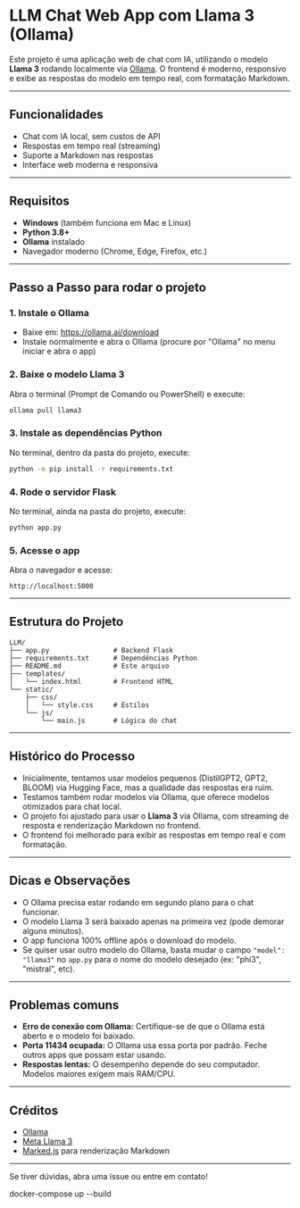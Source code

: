 # LLM Chat Web App com Llama 3 (Ollama)

Este projeto é uma aplicação web de chat com IA, utilizando o modelo **Llama 3** rodando localmente via [Ollama](https://ollama.ai/). O frontend é moderno, responsivo e exibe as respostas do modelo em tempo real, com formatação Markdown.

---

## Funcionalidades
- Chat com IA local, sem custos de API
- Respostas em tempo real (streaming)
- Suporte a Markdown nas respostas
- Interface web moderna e responsiva

---

## Requisitos
- **Windows** (também funciona em Mac e Linux)
- **Python 3.8+**
- **Ollama** instalado
- Navegador moderno (Chrome, Edge, Firefox, etc.)

---

## Passo a Passo para rodar o projeto

### 1. Instale o Ollama
- Baixe em: https://ollama.ai/download
- Instale normalmente e abra o Ollama (procure por "Ollama" no menu iniciar e abra o app)

### 2. Baixe o modelo Llama 3
Abra o terminal (Prompt de Comando ou PowerShell) e execute:
```bash
ollama pull llama3
```

### 3. Instale as dependências Python
No terminal, dentro da pasta do projeto, execute:
```bash
python -m pip install -r requirements.txt
```

### 4. Rode o servidor Flask
No terminal, ainda na pasta do projeto, execute:
```bash
python app.py
```

### 5. Acesse o app
Abra o navegador e acesse:
```
http://localhost:5000
```

---

## Estrutura do Projeto
```
LLM/
├── app.py                # Backend Flask
├── requirements.txt      # Dependências Python
├── README.md             # Este arquivo
├── templates/
│   └── index.html        # Frontend HTML
└── static/
    ├── css/
    │   └── style.css     # Estilos
    └── js/
        └── main.js       # Lógica do chat
```

---

## Histórico do Processo
- Inicialmente, tentamos usar modelos pequenos (DistilGPT2, GPT2, BLOOM) via Hugging Face, mas a qualidade das respostas era ruim.
- Testamos também rodar modelos via Ollama, que oferece modelos otimizados para chat local.
- O projeto foi ajustado para usar o **Llama 3** via Ollama, com streaming de resposta e renderização Markdown no frontend.
- O frontend foi melhorado para exibir as respostas em tempo real e com formatação.

---

## Dicas e Observações
- O Ollama precisa estar rodando em segundo plano para o chat funcionar.
- O modelo Llama 3 será baixado apenas na primeira vez (pode demorar alguns minutos).
- O app funciona 100% offline após o download do modelo.
- Se quiser usar outro modelo do Ollama, basta mudar o campo `"model": "llama3"` no `app.py` para o nome do modelo desejado (ex: "phi3", "mistral", etc).

---

## Problemas comuns
- **Erro de conexão com Ollama:** Certifique-se de que o Ollama está aberto e o modelo foi baixado.
- **Porta 11434 ocupada:** O Ollama usa essa porta por padrão. Feche outros apps que possam estar usando.
- **Respostas lentas:** O desempenho depende do seu computador. Modelos maiores exigem mais RAM/CPU.

---

## Créditos
- [Ollama](https://ollama.ai/)
- [Meta Llama 3](https://ai.meta.com/llama/)
- [Marked.js](https://marked.js.org/) para renderização Markdown

---

Se tiver dúvidas, abra uma issue ou entre em contato! 

docker-compose up --build 